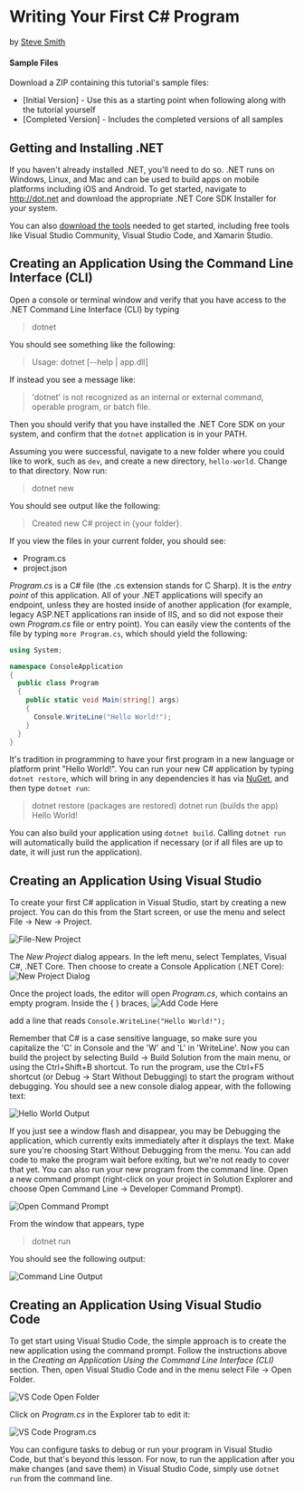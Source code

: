 # Writing Your First C# Program
by [Steve Smith](http://deviq.com/me/steve-smith)

#### Sample Files
Download a ZIP containing this tutorial's sample files:
- [Initial Version] - Use this as a starting point when following along with the tutorial yourself
- [Completed Version] - Includes the completed versions of all samples

## Getting and Installing .NET

If you haven't already installed .NET, you'll need to do so. .NET runs on Windows, Linux, and Mac and can be used to build apps on mobile platforms including iOS and Android. To get started, navigate to http://dot.net and download the appropriate .NET Core SDK Installer for your system.

You can also [download the tools](https://www.microsoft.com/net/download#tools) needed to get started, including free tools like Visual Studio Community, Visual Studio Code, and Xamarin Studio.

## Creating an Application Using the Command Line Interface (CLI)

Open a console or terminal window and verify that you have access to the .NET Command Line Interface (CLI) by typing

> dotnet

You should see something like the following:

> Usage: dotnet [--help | app.dll]

If instead you see a message like:

> 'dotnet' is not recognized as an internal or external command, operable program, or batch file.

Then you should verify that you have installed the .NET Core SDK on your system, and confirm that the ``dotnet`` application is in your PATH.

Assuming you were successful, navigate to a new folder where you could like to work, such as ``dev``, and create a new directory, ``hello-world``. Change to that directory. Now run:

> dotnet new

You should see output like the following:

> Created new C# project in {your folder}.

If you view the files in your current folder, you should see:
- Program.cs
- project.json

*Program.cs* is a C# file (the .cs extension stands for C Sharp). It is the *entry point* of this application. All of your .NET applications will specify an endpoint, unless they are hosted inside of another application (for example, legacy ASP.NET applications ran inside of IIS, and so did not expose their own *Program.cs* file or entry point). You can easily view the contents of the file by typing ``more Program.cs``, which should yield the following:

```c#
using System;

namespace ConsoleApplication
{
  public class Program
  {
    public static void Main(string[] args)
    {
      Console.WriteLine("Hello World!");
    }
  }
}
```

It's tradition in programming to have your first program in a new language or platform print "Hello World!". You can run your new C# application by typing ``dotnet restore``, which will bring in any dependencies it has via [NuGet](http://nuget.org), and then type ``dotnet run``:

> dotnet restore
> (packages are restored)
> dotnet run
> (builds the app)
> Hello World!

You can also build your application using ``dotnet build``. Calling ``dotnet run`` will automatically build the application if necessary (or if all files are up to date, it will just run the application).

## Creating an Application Using Visual Studio

To create your first C# application in Visual Studio, start by creating a new project. You can do this from the Start screen, or use the menu and select File -> New -> Project.

![File-New Project](images/vs-file-new-project.png)

The *New Project* dialog appears. In the left menu, select Templates, Visual C#, .NET Core. Then choose to create a Console Application (.NET Core):
![New Project Dialog](images/vs-new-project-dialog-console.png)

Once the project loads, the editor will open *Program.cs*, which contains an empty program. Inside the { } braces,
![Add Code Here](images/add-code-here.png)

add a line that reads ``Console.WriteLine("Hello World!");``

Remember that C# is a case sensitive language, so make sure you capitalize the 'C' in Console and the 'W' and 'L' in 'WriteLine'. Now you can build the project by selecting Build -> Build Solution from the main menu, or using the Ctrl+Shift+B shortcut. To run the program, use the Ctrl+F5 shortcut (or Debug -> Start Without Debugging) to start the program without debugging. You should see a new console dialog appear, with the following text:

![Hello World Output](images/hello-world-output.png)

If you just see a window flash and disappear, you may be Debugging the application, which currently exits immediately after it displays the text. Make sure you're choosing Start Without Debugging from the menu. You can add code to make the program wait before exiting, but we're not ready to cover that yet. You can also run your new program from the command line. Open a new command prompt (right-click on your project in Solution Explorer and choose Open Command Line -> Developer Command Prompt).

![Open Command Prompt](images/open-command-line-menu.png)

From the window that appears, type
> dotnet run

You should see the following output:

![Command Line Output](images/vs-command-line-output.png)

## Creating an Application Using Visual Studio Code

To get start using Visual Studio Code, the simple approach is to create the new application using the command prompt. Follow the instructions above in the *Creating an Application Using the Command Line Interface (CLI)* section. Then, open Visual Studio Code and in the menu select File -> Open Folder.

![VS Code Open Folder](images/vs-code-open-folder.png)

Click on *Program.cs* in the Explorer tab to edit it:

![VS Code Program.cs](images/vs-code-program.png)

You can configure tasks to debug or run your program in Visual Studio Code, but that's beyond this lesson. For now, to run the application after you make changes (and save them) in Visual Studio Code, simply use ``dotnet run`` from the command line.